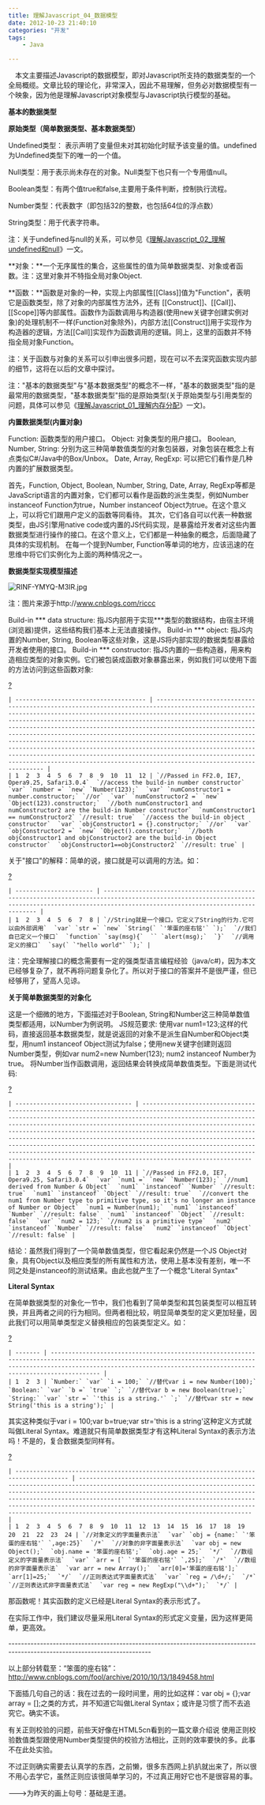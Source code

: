 ```yaml
---
title: 理解Javascript_04_数据模型
date: 2012-10-23 21:40:10
categories: "开发"
tags:
	- Java

---
```


　本文主要描述Javascript的数据模型，即对Javascript所支持的数据类型的一个全局概缆。文章比较的理论化，非常深入，因此不易理解，但务必对数据模型有一个映象，因为他是理解Javascript对象模型与Javascript执行模型的基础。

**基本的数据类型**

 **原始类型（简单数据类型、基本数据类型）**

Undefined类型： 表示声明了变量但未对其初始化时赋予该变量的值。undefined为Undefined类型下的唯一的一个值。

Null类型：用于表示尚未存在的对象。Null类型下也只有一个专用值null。

Boolean类型：有两个值true和false,主要用于条件判断，控制执行流程。

Number类型：代表数字（即包括32的整数，也包括64位的浮点数）

String类型：用于代表字符串。

注：关于undefined与null的关系，可以参见《[理解Javascript\_02\_理解undefined和null][Javascript_02_undefined_null]》一文。

**对象：**一个无序属性的集合，这些属性的值为简单数据类型、对象或者函数。注：这里对象并不特指全局对象Object.

**函数：**函数是对象的一种，实现上内部属性\[\[Class\]\]值为"Function"，表明它是函数类型，除了对象的内部属性方法外，还有 \[\[Construct\]\]、\[\[Call\]\]、\[\[Scope\]\]等内部属性。函数作为函数调用与构造器(使用new关键字创建实例对象)的处理机制不一样(Function对象除外)，内部方法\[\[Construct\]\]用于实现作为构造器的逻辑，方法\[\[Call\]\]实现作为函数调用的逻辑。同上，这里的函数并不特指全局对象Function。

注：关于函数与对象的关系可以引申出很多问题，现在可以不去深究函数实现内部的细节，这将在以后的文章中探讨。

注："基本的数据类型"与"基本数据类型"的概念不一样，"基本的数据类型"指的是最常用的数据类型，"基本数据类型"指的是原始类型(关于原始类型与引用类型的问题，具体可以参见《[理解Javascript\_01\_理解内存分配][Javascript_01]》一文)。

**内置数据类型(内置对象)**

Function: 函数类型的用户接口。
Object: 对象类型的用户接口。
Boolean, Number, String: 分别为这三种简单数值类型的对象包装器，对象包装在概念上有点类似C\#/Java中的Box/Unbox。
Date, Array, RegExp: 可以把它们看作是几种内置的扩展数据类型。

首先，Function, Object, Boolean, Number, String, Date, Array, RegExp等都是JavaScript语言的内置对象，它们都可以看作是函数的派生类型，例如Number instanceof Function为true，Number instanceof Object为true。在这个意义上，可以将它们跟用户定义的函数等同看待。
其次，它们各自可以代表一种数据类型，由JS引擎用native code或内置的JS代码实现，是暴露给开发者对这些内置数据类型进行操作的接口。在这个意义上，它们都是一种抽象的概念，后面隐藏了具体的实现机制。
在每一个提到Number, Function等单词的地方，应该迅速的在思维中将它们实例化为上面的两种情况之一。

**数据类型实现模型描述**

![RINF-YMYQ-M3IR.jpg][]

注：图片来源于http://www.cnblogs.com/riccc

Build-in \*\*\* data structure: 指JS内部用于实现\*\*\*类型的数据结构，由宿主环境(浏览器)提供，这些结构我们基本上无法直接操作。
Build-in \*\*\* object: 指JS内置的Number, String, Boolean等这些对象，这是JS将内部实现的数据类型暴露给开发者使用的接口。
Build-in \*\*\* constructor: 指JS内置的一些构造器，用来构造相应类型的对象实例。它们被包装成函数对象暴露出来，例如我们可以使用下面的方法访问到这些函数对象:

[?][Link 1]

    | ------------------------------------- | -------------------------------------------------------------------------------------------------------------------------------------------------------------------------------------------------------------------------------------------------------------------------------------------------------------------------------------------------------------------------------------------------------------------------------------------------------------------------------------------------------------------------------------------------------------------------------------------------------------------------------------------------------------------------------------------- |
    | 1  2  3  4  5  6  7  8  9  10  11  12 | `//Passed in FF2.0, IE7, Opera9.25, Safari3.0.4`  `//access the build-in number constructor`  `var` `number =` `new` `Number(123);`  `var` `numConstructor1 = number.constructor;` `//or`  `var` `numConstructor2 =` `new` `Object(123).constructor;`  `//both numConstructor1 and numConstructor2 are the build-in Number constructor`  `numConstructor1 == numConstructor2` `//result: true`  `//access the build-in object constructor`  `var` `objConstructor1 = {}.constructor;` `//or`  `var` `objConstructor2 =` `new` `Object().constructor;`  `//both objConstructor1 and objConstructor2 are the build-in Object constructor`  `objConstructor1==objConstructor2` `//result: true` |

关于"接口"的解释：简单的说，接口就是可以调用的方法。如：

[?][Link 1]

    | ---------------------- | ----------------------------------------------------------------------------------------------------------------------------------------------------------------------------------------------- |
    | 1  2  3  4  5  6  7  8 | `//String就是一个接口，它定义了String的行为.它可以由外部调用`  `var` `str =` `new` `String(` `'笨蛋的座右铭'` `);`  `//我们自已定义一个接口`  `function` `say(msg){`  `` `alert(msg);`  `}`  `//调用定义的接口`  `say(` `"hello world"` `);` |

注：完全理解接口的概念需要有一定的强类型语言编程经验（java/c\#)，因为本文已经够复杂了，就不再将问题复杂化了。所以对于接口的答案并不是很严谨，但已经够用了，望高人见谅。

**关于简单数据类型的对象化**

这是一个细微的地方，下面描述对于Boolean, String和Number这三种简单数值类型都适用，以Number为例说明。
JS规范要求: 使用var num1=123;这样的代码，直接返回基本数据类型，就是说返回的对象不是派生自Number和Object类型，用num1 instanceof Object测试为false；使用new关键字创建则返回Number类型，例如var num2=new Number(123); num2 instanceof Number为true。
将Number当作函数调用，返回结果会转换成简单数值类型。下面是测试代码:

[?][Link 1]

    | --------------------------------- | --------------------------------------------------------------------------------------------------------------------------------------------------------------------------------------------------------------------------------------------------------------------------------------------------------------------------------------------------------------------------------------------------------------------------------------------------------------------------------------------------------------------------------------------------------------------------------------------------------------- |
    | 1  2  3  4  5  6  7  8  9  10  11 | `//Passed in FF2.0, IE7, Opera9.25, Safari3.0.4`  `var` `num1 =` `new` `Number(123);` `//num1 derived from Number & Object`  `num1` `instanceof` `Number` `//result: true`  `num1` `instanceof` `Object` `//result: true`  `//convert the num1 from Number type to primitive type, so it's no longer an instance of Number or Object`  `num1 = Number(num1);`  `num1` `instanceof` `Number` `//result: false`  `num1` `instanceof` `Object` `//result: false`  `var` `num2 = 123;` `//num2 is a primitive type`  `num2` `instanceof` `Number` `//result: false`  `num2` `instanceof` `Object` `//result: false` |

结论：虽然我们得到了一个简单数值类型，但它看起来仍然是一个JS Object对象，具有Object以及相应类型的所有属性和方法，使用上基本没有差别，唯一不同之处是instanceof的测试结果。由此也就产生了一个概念"Literal Syntax"

**Literal Syntax**

在简单数据类型的对象化一节中，我们也看到了简单类型和其包装类型可以相互转换，并且两者之间的行为相同。但两者相比较，明显简单类型的定义更加轻量，因此我们可以用简单类型定义替换相应的包装类型定义。如：

[?][Link 1]

    | ------- | -------------------------------------------------------------------------------------------------------------------------------------------------------------------------------------------------------------------------------- |
    | 1  2  3 | `Number:` `var` `i = 100;` `//替代var i = new Number(100);`  `Boolean:` `var` `b =` `true` `;` `//替代var b = new Boolean(true);`  `String:` `var` `str =` `'this is a string.'` `;` `//替代var str = new String('this is a string');` |

其实这种类似于var i = 100;var b=true;var str='this is a string'这种定义方式就叫做Literal Syntax。难道就只有简单数据类型才有这种Literal Syntax的表示方法吗！不是的，复合数据类型同样有。

[?][Link 1]

    | ------------------------------------------------------------------------------------- | --------------------------------------------------------------------------------------------------------------------------------------------------------------------------------------------------------------------------------------------------------------------------------------------------------------------------------------------------------------------------------------------------------------- |
    | 1  2  3  4  5  6  7  8  9  10  11  12  13  14  15  16  17  18  19  20  21  22  23  24 | `//对象定义的字面量表示法`  `var` `obj = {name:` `'笨蛋的座右铭'` `,age:25}`  `/*`  `//对象的非字面量表示法`  `var obj = new Object();`  `obj.name = '笨蛋的座右铭';`  `obj.age = 25;`  `*/`  `//数组定义的字面量表示法`  `var` `arr = [` `'笨蛋的座右铭'` `,25];`  `/*`  `//数组的非字面量表示法`  `var arr = new Array();`  `arr[0]='笨蛋的座右铭'];`  `arr[1]=25;`  `*/`  `//正则表达式字面量表式法`  `var` `reg = /\d+/;`  `/*`  `//正则表达式非字面量表式法`  `var reg = new RegExp("\\d+");`  `*/` |

那函数呢！其实函数的定义已经是Literal Syntax的表示形式了。

在实际工作中，我们建议尽量采用Literal Syntax的形式定义变量，因为这样更简单，更高效。

\---------------------------------------------------------------------------------------------------------------------------

以上部分转载至：“笨蛋的座右铭”：http://www.cnblogs.com/fool/archive/2010/10/13/1849458.html

下面插几句自己的话：我在过去的一段时间里，用的比如这样：var obj = \{\};var array = \[\];之类的方式，并不知道它叫做Literal Syntax；或许是习惯了而不去追究它。确实不该。

有关正则校验的问题，前些天好像在HTML5cn看到的一篇文章介绍说 使用正则校验数值类型跟使用Number类型提供的校验方法相比，正则的效率要快的多。此事不在此处实验。

不过正则确实需要去认真学的东西，之前懒，很多东西网上扒扒就出来了，所以很不用心去学它，虽然正则应该很简单学习的，不过真正用好它也不是很容易的事。

\--->为昨天的画上句号：基础是王道。



[Javascript_02_undefined_null]: http://www.cnblogs.com/fool/archive/2010/10/07/1845253.html
[Javascript_01]: http://www.cnblogs.com/fool/archive/2010/10/07/1845226.html
[RINF-YMYQ-M3IR.jpg]: static/resources/crawler/RINF-YMYQ-M3IR.jpg
[Link 1]: http://www.cnblogs.com/fool/archive/2010/10/13/1849458.html#
